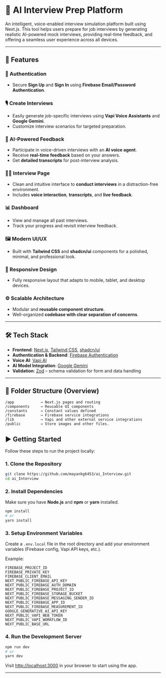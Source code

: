 
# 🧠 AI Interview Prep Platform

An intelligent, voice-enabled interview simulation platform built using Next.js. This tool helps users prepare for job interviews by generating realistic AI-powered mock interviews, providing real-time feedback, and offering a seamless user experience across all devices.

---

## 🚀 Features

### 🔐 Authentication

- Secure **Sign Up** and **Sign In** using **Firebase Email/Password Authentication**.

### 🎙️ Create Interviews

- Easily generate job-specific interviews using **Vapi Voice Assistants** and **Google Gemini**.
- Customize interview scenarios for targeted preparation.

### 🤖 AI-Powered Feedback

- Participate in voice-driven interviews with an **AI voice agent**.
- Receive **real-time feedback** based on your answers.
- Get **detailed transcripts** for post-interview analysis.

### 🧑‍💻 Interview Page

- Clean and intuitive interface to **conduct interviews** in a distraction-free environment.
- Includes **voice interaction**, **transcripts**, and **live feedback**.

### 📊 Dashboard

- View and manage all past interviews.
- Track your progress and revisit interview feedback.

### 🖼️ Modern UI/UX

- Built with **Tailwind CSS** and **shadcn/ui** components for a polished, minimal, and professional look.

### 📱 Responsive Design

- Fully responsive layout that adapts to mobile, tablet, and desktop devices.

### ⚙️ Scalable Architecture

- Modular and **reusable component structure**.
- Well-organized **codebase with clear separation of concerns**.

---

## 🛠 Tech Stack

- **Frontend**: [Next.js](https://nextjs.org/), [Tailwind CSS](https://tailwindcss.com/), [shadcn/ui](https://ui.shadcn.com/)
- **Authentication & Backend**: [Firebase Authentication](https://firebase.google.com/products/auth)
- **Voice AI**: [Vapi AI](https://www.vapi.ai/)
- **AI Model Integration**: [Google Gemini](https://deepmind.google/technologies/gemini/)
- **Validation**: [Zod](https://zod.dev/) – schema validation for form and data handling

---

## 📁 Folder Structure (Overview)

```
/app            → Next.js pages and routing
/components     → Reusable UI components
/constants      → Constant values defined
/firebase       → Firebase service integrations
/lib            → Vapi and other external service integrations
/public         → Store images and other files.
```

## ▶️ Getting Started

Follow these steps to run the project locally:

### 1. Clone the Repository

```bash
git clone https://github.com/mayankg6453/ai_Interview.git
cd ai_Interview
```

### 2. Install Dependencies

Make sure you have **Node.js** and **npm** or **yarn** installed.

```bash
npm install
# or
yarn install
```

### 3. Setup Environment Variables

Create a `.env.local` file in the root directory and add your environment variables (Firebase config, Vapi API keys, etc.).

Example:

```env
FIREBASE_PROJECT_ID
FIREBASE_PRIVATE_KEY
FIREBASE_CLIENT_EMAIL
NEXT_PUBLIC_FIREBASE_API_KEY
NEXT_PUBLIC_FIREBASE_AUTH_DOMAIN
NEXT_PUBLIC_FIREBASE_PROJECT_ID
NEXT_PUBLIC_FIREBASE_STORAGE_BUCKET
NEXT_PUBLIC_FIREBASE_MESSAGING_SENDER_ID
NEXT_PUBLIC_FIREBASE_APP_ID
NEXT_PUBLIC_FIREBASE_MEASUREMENT_ID
GOOGLE_GENERATIVE_AI_API_KEY
NEXT_PUBLIC_VAPI_WEB_TOKEN
NEXT_PUBLIC_VAPI_WORKFLOW_ID
NEXT_PUBLIC_BASE_URL
```

### 4. Run the Development Server

```bash
npm run dev
# or
yarn dev
```

Visit [http://localhost:3000](http://localhost:3000) in your browser to start using the app.

---
